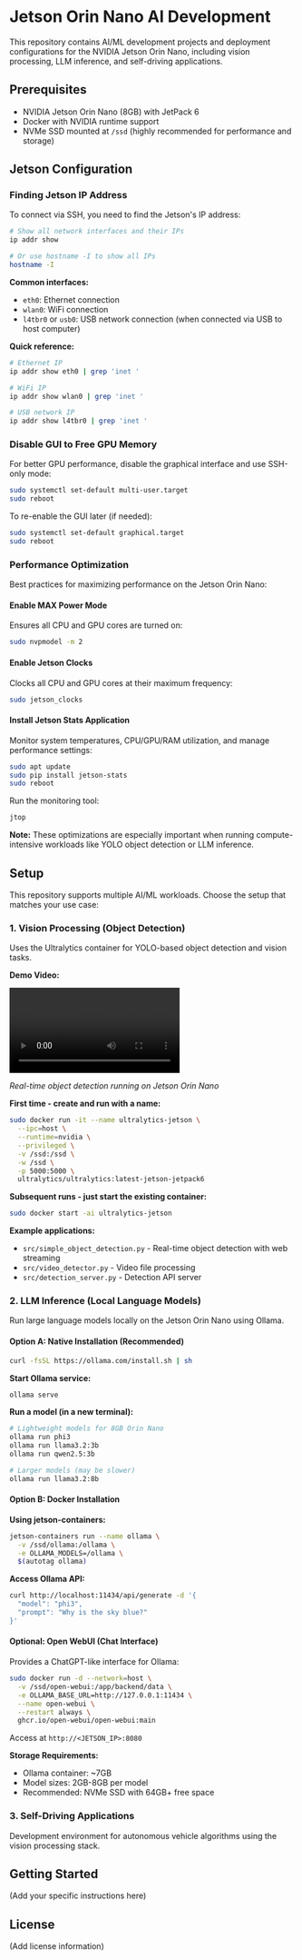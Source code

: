 # Jetson Orin Nano AI Development

This repository contains AI/ML development projects and deployment configurations for the NVIDIA Jetson Orin Nano, including vision processing, LLM inference, and self-driving applications.

## Prerequisites

- NVIDIA Jetson Orin Nano (8GB) with JetPack 6
- Docker with NVIDIA runtime support
- NVMe SSD mounted at `/ssd` (highly recommended for performance and storage)

## Jetson Configuration

### Finding Jetson IP Address

To connect via SSH, you need to find the Jetson's IP address:

```bash
# Show all network interfaces and their IPs
ip addr show

# Or use hostname -I to show all IPs
hostname -I
```

**Common interfaces:**
- `eth0`: Ethernet connection
- `wlan0`: WiFi connection
- `l4tbr0` or `usb0`: USB network connection (when connected via USB to host computer)

**Quick reference:**
```bash
# Ethernet IP
ip addr show eth0 | grep 'inet '

# WiFi IP
ip addr show wlan0 | grep 'inet '

# USB network IP
ip addr show l4tbr0 | grep 'inet '
```

### Disable GUI to Free GPU Memory

For better GPU performance, disable the graphical interface and use SSH-only mode:

```bash
sudo systemctl set-default multi-user.target
sudo reboot
```

To re-enable the GUI later (if needed):

```bash
sudo systemctl set-default graphical.target
sudo reboot
```

### Performance Optimization

Best practices for maximizing performance on the Jetson Orin Nano:

#### Enable MAX Power Mode

Ensures all CPU and GPU cores are turned on:

```bash
sudo nvpmodel -m 2
```

#### Enable Jetson Clocks

Clocks all CPU and GPU cores at their maximum frequency:

```bash
sudo jetson_clocks
```

#### Install Jetson Stats Application

Monitor system temperatures, CPU/GPU/RAM utilization, and manage performance settings:

```bash
sudo apt update
sudo pip install jetson-stats
sudo reboot
```

Run the monitoring tool:

```bash
jtop
```

**Note:** These optimizations are especially important when running compute-intensive workloads like YOLO object detection or LLM inference.

## Setup

This repository supports multiple AI/ML workloads. Choose the setup that matches your use case:

### 1. Vision Processing (Object Detection)

Uses the Ultralytics container for YOLO-based object detection and vision tasks.

**Demo Video:**

<video src="https://github.com/osnava/selfdriving/raw/main/resources/object_detection_demo.mp4" controls></video>

*Real-time object detection running on Jetson Orin Nano*

**First time - create and run with a name:**

```bash
sudo docker run -it --name ultralytics-jetson \
  --ipc=host \
  --runtime=nvidia \
  --privileged \
  -v /ssd:/ssd \
  -w /ssd \
  -p 5000:5000 \
  ultralytics/ultralytics:latest-jetson-jetpack6
```

**Subsequent runs - just start the existing container:**

```bash
sudo docker start -ai ultralytics-jetson
```

**Example applications:**
- `src/simple_object_detection.py` - Real-time object detection with web streaming
- `src/video_detector.py` - Video file processing
- `src/detection_server.py` - Detection API server

### 2. LLM Inference (Local Language Models)

Run large language models locally on the Jetson Orin Nano using Ollama.

#### Option A: Native Installation (Recommended)

```bash
curl -fsSL https://ollama.com/install.sh | sh
```

**Start Ollama service:**

```bash
ollama serve
```

**Run a model (in a new terminal):**

```bash
# Lightweight models for 8GB Orin Nano
ollama run phi3
ollama run llama3.2:3b
ollama run qwen2.5:3b

# Larger models (may be slower)
ollama run llama3.2:8b
```

#### Option B: Docker Installation

**Using jetson-containers:**

```bash
jetson-containers run --name ollama \
  -v /ssd/ollama:/ollama \
  -e OLLAMA_MODELS=/ollama \
  $(autotag ollama)
```

**Access Ollama API:**

```bash
curl http://localhost:11434/api/generate -d '{
  "model": "phi3",
  "prompt": "Why is the sky blue?"
}'
```

#### Optional: Open WebUI (Chat Interface)

Provides a ChatGPT-like interface for Ollama:

```bash
sudo docker run -d --network=host \
  -v /ssd/open-webui:/app/backend/data \
  -e OLLAMA_BASE_URL=http://127.0.0.1:11434 \
  --name open-webui \
  --restart always \
  ghcr.io/open-webui/open-webui:main
```

Access at `http://<JETSON_IP>:8080`

**Storage Requirements:**
- Ollama container: ~7GB
- Model sizes: 2GB-8GB per model
- Recommended: NVMe SSD with 64GB+ free space

### 3. Self-Driving Applications

Development environment for autonomous vehicle algorithms using the vision processing stack.

## Getting Started

(Add your specific instructions here)

## License

(Add license information)
